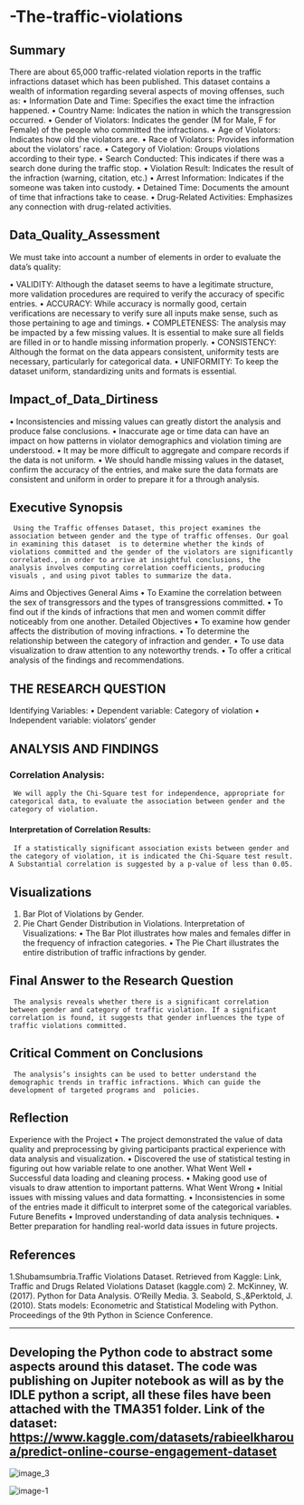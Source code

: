 # -The-traffic-violations

## Summary
     
There are about 65,000 traffic-related violation reports in the traffic infractions dataset which has been published. This dataset contains a wealth of information regarding several aspects of moving offenses, such as:
•	Information Date and Time: Specifies the exact time the infraction happened.
•	Country Name: Indicates the nation in which the transgression occurred.
•	Gender of Violators: Indicates the gender (M for Male, F for Female) of the people who committed the infractions.
•	Age of Violators: Indicates how old the violators are.
•	Race of Violators: Provides information about the violators’ race.
•	Category of Violation: Groups violations according to their type.
•	Search Conducted: This indicates if there was a search done during the traffic stop.
•	Violation Result: Indicates the result of the infraction (warning, citation, etc.)
•	Arrest Information: Indicates if the someone was taken into custody.
•	Detained Time: Documents the amount of time that infractions take to cease.
•	Drug-Related Activities: Emphasizes any connection with drug-related activities.

## Data_Quality_Assessment

We must take into account a number of elements in order to evaluate the data’s quality:

•	VALIDITY: Although the dataset seems to have a legitimate structure, more validation procedures are required to verify the accuracy of specific entries. 
•	ACCURACY:  While accuracy is normally good, certain verifications are necessary to verify sure all inputs make sense, such as those pertaining to age and timings.
•	COMPLETENESS: The analysis may be impacted by a few missing values. It is essential to make sure all fields are filled in or to handle missing information properly.
•	CONSISTENCY: Although the format on the data appears consistent, uniformity tests are necessary, particularly for categorical data.
•	UNIFORMITY: To keep the dataset uniform, standardizing units and formats is essential.


## Impact_of_Data_Dirtiness


•	Inconsistencies and missing values can greatly distort the analysis and produce false conclusions.
•	Inaccurate age or time data can have an impact on how patterns in violator demographics and violation timing are understood.
•	It may be more difficult to aggregate and compare records if the data is not uniform.
•	We should handle missing values in the dataset, confirm the accuracy of the entries, and make sure the data formats are consistent and uniform in order to prepare it for a through analysis.


## Executive Synopsis

     Using the Traffic offenses Dataset, this project examines the association between gender and the type of traffic offenses. Our goal in examining this dataset  is to determine whether the kinds of violations committed and the gender of the violators are significantly correlated., in order to arrive at insightful conclusions, the analysis involves computing correlation coefficients, producing visuals , and using pivot tables to summarize the data.
Aims and Objectives
General Aims
•	To Examine the correlation between the sex  of transgressors and the types of transgressions committed.
•	To find out if the kinds of infractions that men and women commit differ noticeably from one another.
Detailed Objectives
•	To examine how gender affects the distribution of moving infractions.
•	To determine the relationship between the category of infraction and gender.
•	To use data visualization to draw attention to any noteworthy trends.
•	To offer a critical analysis of the findings and recommendations.

## THE RESEARCH QUESTION

Identifying Variables:
•	Dependent variable: Category of violation
•	Independent variable: violators’ gender 

## ANALYSIS AND FINDINGS

### Correlation Analysis:
     We will apply the Chi-Square test for independence, appropriate for categorical data, to evaluate the association between gender and the category of violation.

#### Interpretation of Correlation Results:
     If a statistically significant association exists between gender and the category of violation, it is indicated the Chi-Square test result.  A Substantial correlation is suggested by a p-value of less than 0.05.
## Visualizations
1.	Bar Plot of Violations by Gender.
2.	Pie Chart Gender Distribution in Violations.
Interpretation of Visualizations:
•	The Bar Plot illustrates how males and females differ in the frequency of infraction categories.
•	The Pie Chart illustrates the entire distribution of traffic infractions by gender.
## Final Answer to the Research Question
     The analysis reveals whether there is a significant correlation between gender and category of traffic violation. If a significant correlation is found, it suggests that gender influences the type of traffic violations committed.

## Critical Comment on Conclusions
     The analysis’s insights can be used to better understand the demographic trends in traffic infractions. Which can guide the development of targeted programs and  policies.

## Reflection
Experience with the Project
•	The project demonstrated the value of data quality and preprocessing by giving participants practical experience with data analysis and visualization.
•	Discovered the use of statistical testing in figuring out how variable relate to one another.
What Went Well
•	Successful data loading and cleaning process.
•	Making good use of visuals to draw attention to important patterns.
What Went Wrong
•	Initial issues with missing values and data formatting.
•	Inconsistencies in some of the entries made it difficult to interpret some of the categorical variables.
     Future Benefits
•	Improved understanding of data analysis techniques.
•	Better preparation for handling real-world data issues in future projects.
## References
1.Shubamsumbria.Traffic Violations Dataset. Retrieved from Kaggle: Link, Traffic and Drugs Related Violations Dataset (kaggle.com)
2. McKinney, W.(2017). Python for Data Analysis. O’Reilly Media.
3. Seabold, S.,&Perktold, J. (2010). Stats models: Econometric and Statistical  Modeling with Python. Proceedings of the 9th Python in Science Conference.


----------------------------------------



Developing the Python code to abstract some aspects around this dataset.
The code was publishing on Jupiter notebook as will as by the IDLE python a script, all these files have been attached with the TMA351 folder.
Link of the dataset:
https://www.kaggle.com/datasets/rabieelkharoua/predict-online-course-engagement-dataset
------------------------------------------------


![image_3](https://github.com/user-attachments/assets/43caebb0-3749-40ef-b33e-c71b3dc42cfd)

![image-1](https://github.com/user-attachments/assets/d27d8b20-4839-4994-9d80-2d3e4d43b05d)

